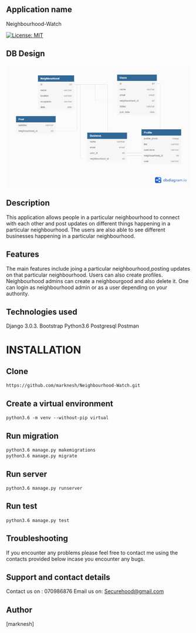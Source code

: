 ## Application name
Neighbourhood-Watch

[![License: MIT](https://img.shields.io/badge/License-MIT-yellow.svg)](https://opensource.org/licenses/MIT)

## DB Design
![](neighbourhoodapp/static/images/dbdesign.png)


## Description
This application allows people in a particular neighbourhood to connect with each other and post updates on different things happening in a particular neighbourhood.
The users are also able to see different businesses happening in a particular neighbourhood.



## Features
The main features include joing a particular neighbourhood,posting updates on that particular neighbourhood.
Users can also create profiles.
Neighbourhood admins can create a neighbourgood and also delete it.
One can login as neighbourhood admin or as a user depending on your authority.



## Technologies used

Django 3.0.3.
Bootstrap
Python3.6
Postgresql
Postman

# INSTALLATION

## Clone
```
https://github.com/marknesh/Neighbourhood-Watch.git

```

## Create a virtual environment
```
python3.6 -m venv --without-pip virtual

```
## Run migration
```
python3.6 manage.py makemigrations
python3.6 manage.py migrate

```
## Run server
```
python3.6 manage.py runserver

```
## Run test
```
python3.6 manage.py test
```

## Troubleshooting
If you encounter any problems please feel free to contact me using the contacts provided  below incase you encounter any bugs.

## Support and contact details
Contact us on : 070986876
Email us on: Securehood@gmail.com

## Author
[marknesh]




